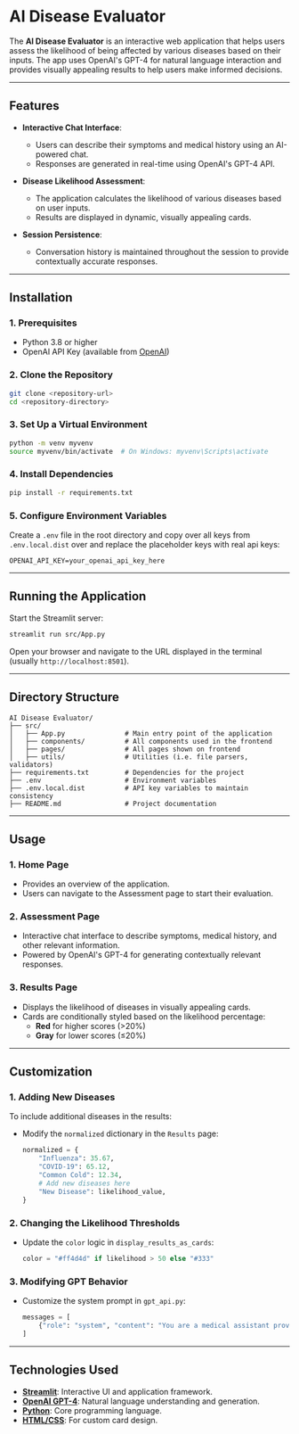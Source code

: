 # **AI Disease Evaluator**

The **AI Disease Evaluator** is an interactive web application that helps users assess the likelihood of being affected by various diseases based on their inputs. The app uses OpenAI's GPT-4 for natural language interaction and provides visually appealing results to help users make informed decisions.

---

## **Features**

- **Interactive Chat Interface**:
  - Users can describe their symptoms and medical history using an AI-powered chat.
  - Responses are generated in real-time using OpenAI's GPT-4 API.
- **Disease Likelihood Assessment**:

  - The application calculates the likelihood of various diseases based on user inputs.
  - Results are displayed in dynamic, visually appealing cards.

- **Session Persistence**:
  - Conversation history is maintained throughout the session to provide contextually accurate responses.

---

## **Installation**

### **1. Prerequisites**

- Python 3.8 or higher
- OpenAI API Key (available from [OpenAI](https://platform.openai.com/))

### **2. Clone the Repository**

```bash
git clone <repository-url>
cd <repository-directory>
```

### **3. Set Up a Virtual Environment**

```bash
python -m venv myvenv
source myvenv/bin/activate  # On Windows: myvenv\Scripts\activate
```

### **4. Install Dependencies**

```bash
pip install -r requirements.txt
```

### **5. Configure Environment Variables**

Create a `.env` file in the root directory and copy over all keys from `.env.local.dist` over and replace the placeholder keys with real api keys:

```env
OPENAI_API_KEY=your_openai_api_key_here
```

---

## **Running the Application**

Start the Streamlit server:

```bash
streamlit run src/App.py
```

Open your browser and navigate to the URL displayed in the terminal (usually `http://localhost:8501`).

---

## **Directory Structure**

```
AI Disease Evaluator/
├── src/
│   ├── App.py               # Main entry point of the application
│   ├── components/          # All components used in the frontend
│   ├── pages/               # All pages shown on frontend
│   ├── utils/               # Utilities (i.e. file parsers, validators)
├── requirements.txt         # Dependencies for the project
├── .env                     # Environment variables
├── .env.local.dist          # API key variables to maintain consistency
├── README.md                # Project documentation
```

---

## **Usage**

### **1. Home Page**

- Provides an overview of the application.
- Users can navigate to the Assessment page to start their evaluation.

### **2. Assessment Page**

- Interactive chat interface to describe symptoms, medical history, and other relevant information.
- Powered by OpenAI's GPT-4 for generating contextually relevant responses.

### **3. Results Page**

- Displays the likelihood of diseases in visually appealing cards.
- Cards are conditionally styled based on the likelihood percentage:
  - **Red** for higher scores (>20%)
  - **Gray** for lower scores (≤20%)

---

## **Customization**

### **1. Adding New Diseases**

To include additional diseases in the results:

- Modify the `normalized` dictionary in the `Results` page:
  ```python
  normalized = {
      "Influenza": 35.67,
      "COVID-19": 65.12,
      "Common Cold": 12.34,
      # Add new diseases here
      "New Disease": likelihood_value,
  }
  ```

### **2. Changing the Likelihood Thresholds**

- Update the `color` logic in `display_results_as_cards`:
  ```python
  color = "#ff4d4d" if likelihood > 50 else "#333"
  ```

### **3. Modifying GPT Behavior**

- Customize the system prompt in `gpt_api.py`:
  ```python
  messages = [
      {"role": "system", "content": "You are a medical assistant providing accurate assessments."}
  ]
  ```

---

## **Technologies Used**

- **[Streamlit](https://streamlit.io/)**: Interactive UI and application framework.
- **[OpenAI GPT-4](https://openai.com/)**: Natural language understanding and generation.
- **[Python](https://www.python.org/)**: Core programming language.
- **[HTML/CSS](https://developer.mozilla.org/en-US/docs/Web/HTML)**: For custom card design.
